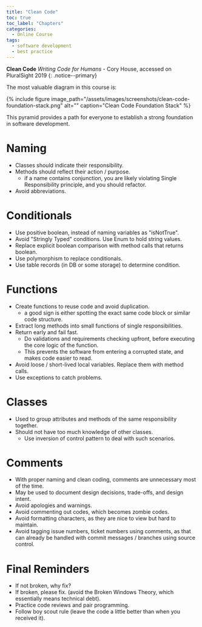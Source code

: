 ```yaml
---
title: "Clean Code"
toc: true
toc_label: "Chapters"
categories:
  - Online Course
tags:
  - software development
  - best practice
---
```


**Clean Code** *Writing Code for Humans* - Cory House, accessed on PluralSight 2019
{: .notice--primary}

The most valuable diagram in this course is:

{% include figure image_path="/assets/images/screenshots/clean-code-foundation-stack.png" alt="" caption="Clean Code Foundation Stack" %}

This pyramid provides a path for everyone to establish a strong foundation in software development.

# Naming

- Classes should indicate their responsibility.
- Methods should reflect their action / purpose.
  - if a name contains conjunction, you are likely violating Single Responsibility principle, and you should refactor.
- Avoid abbreviations.

# Conditionals

- Use positive boolean, instead of naming variables as "isNotTrue".
- Avoid "Stringly Typed" conditions. Use Enum to hold string values.
- Replace explicit boolean comparison with method calls that returns boolean.
- Use polymorphism to replace conditionals.
- Use table records (in DB or some storage) to determine condition.

# Functions

- Create functions to reuse code and avoid duplication.
  - a good sign is either spotting the exact same code block or similar code structure.
- Extract long methods into small functions of single responsibilities.
- Return early and fail fast.
  - Do validations and requirements checking upfront, before executing the core logic of the function.
  - This prevents the software from entering a corrupted state, and makes code easier to read.
- Avoid loose / short-lived local variables. Replace them with method calls.
- Use exceptions to catch problems.

# Classes

- Used to group attributes and methods of the same responsibility together.
- Should not have too much knowledge of other classes. 
  - Use inversion of control pattern to deal with such scenarios.

# Comments

- With proper naming and clean coding, comments are unnecessary most of the time.
- May be used to document design decisions, trade-offs, and design intent.
- Avoid apologies and warnings.
- Avoid commenting out codes, which becomes zombie codes.
- Avoid formatting characters, as they are nice to view but hard to maintain.
- Avoid tagging issue numbers, ticket numbers using comments, as that can already be handled with commit messages / branches using source control.

# Final Reminders

- If not broken, why fix?
- If broken, please fix. (avoid the Broken Windows Theory, which essentially means technical debt).
- Practice code reviews and pair programming.
- Follow boy scout rule (leave the code a little better than when you received it).